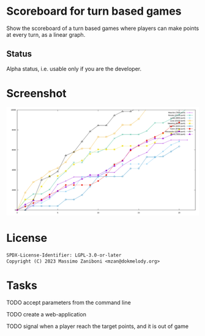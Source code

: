 # Scoreboard for turn based games

Show the scoreboard of a turn based games where players can make points at every turn, as a linear graph.

## Status

Alpha status, i.e. usable only if you are the developer.

# Screenshot

![Alt text](./game-2023-10-07/chart.svg)

# License

```
SPDX-License-Identifier: LGPL-3.0-or-later
Copyright (C) 2023 Massimo Zaniboni <mzan@dokmelody.org>
```

# Tasks

TODO accept parameters from the command line

TODO create a web-application

TODO signal when a player reach the target points, and it is out of game
